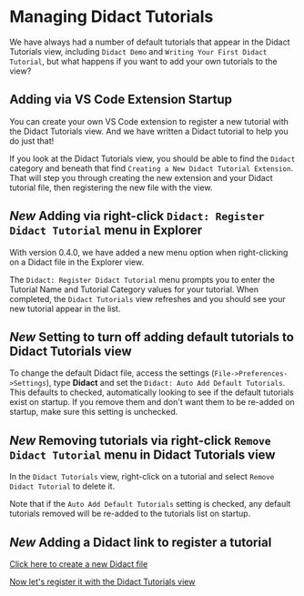 # Managing Didact Tutorials

We have always had a number of default tutorials that appear in the Didact Tutorials view, including `Didact Demo` and `Writing Your First Didact Tutorial`, but what happens if you want to add your own tutorials to the view?

## Adding via VS Code Extension Startup

You can create your own VS Code extension to register a new tutorial with the Didact Tutorials view. And we have written a Didact tutorial to help you do just that!

If you look at the Didact Tutorials view, you should be able to find the `Didact` category and beneath that find `Creating a New Didact Tutorial Extension`. That will step you through creating the new extension and your Didact tutorial file, then registering the new file with the view. 

## *New* Adding via right-click `Didact: Register Didact Tutorial` menu in Explorer

With version 0.4.0, we have added a new menu option when right-clicking on a Didact file in the Explorer view. 

The `Didact: Register Didact Tutorial` menu prompts you to enter the Tutorial Name and Tutorial Category values for your tutorial. When completed, the `Didact Tutorials` view refreshes and you should see your new tutorial appear in the list.

## *New* Setting to turn off adding default tutorials to Didact Tutorials view

To change the default Didact file, access the settings (`File->Preferences->Settings`), type **Didact** and set the `Didact: Auto Add Default Tutorials`. This defaults to checked, automatically looking to see if the default tutorials exist on startup. If you remove them and don't want them to be re-added on startup, make sure this setting is unchecked.

## *New* Removing tutorials via right-click `Remove Didact Tutorial` menu in Didact Tutorials view

In the `Didact Tutorials` view, right-click on a tutorial and select `Remove Didact Tutorial` to delete it. 

Note that if the `Auto Add Default Tutorials` setting is checked, any default tutorials removed will be re-added to the tutorials list on startup. 

## *New* Adding a Didact link to register a tutorial

[Click here to create a new Didact file](didact://?commandId=vscode.didact.scaffoldProject&extFilePath=redhat.vscode-didact/examples/register-tutorial.project.json)

[Now let's register it with the Didact Tutorials view](didact://?commandId=vscode.didact.registry.addUri&projectFilePath=test.didact.md&&text=New%20Tutorial$$New%20Category)
